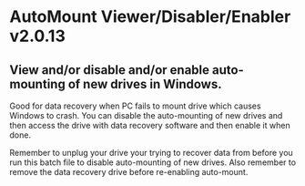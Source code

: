 # AutoMount Viewer/Disabler/Enabler v2.0.13
## View and/or disable and/or enable auto-mounting of new drives in Windows.

Good for data recovery when PC fails to mount drive which causes Windows to crash. You can disable the auto-mounting of new drives and then access the drive with data recovery software and then enable it when done.

Remember to unplug your drive your trying to recover data from before you run this batch file to disable auto-mounting of new drives. Also remember to remove the data recovery drive before re-enabling auto-mount.
